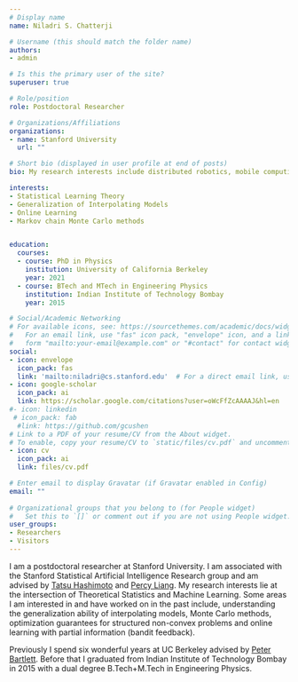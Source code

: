 ```yaml
---
# Display name
name: Niladri S. Chatterji

# Username (this should match the folder name)
authors:
- admin

# Is this the primary user of the site?
superuser: true

# Role/position
role: Postdoctoral Researcher

# Organizations/Affiliations
organizations:
- name: Stanford University
  url: ""

# Short bio (displayed in user profile at end of posts)
bio: My research interests include distributed robotics, mobile computing and programmable matter.

interests:
- Statistical Learning Theory
- Generalization of Interpolating Models
- Online Learning
- Markov chain Monte Carlo methods


education:
  courses:
  - course: PhD in Physics
    institution: University of California Berkeley
    year: 2021
  - course: BTech and MTech in Engineering Physics
    institution: Indian Institute of Technology Bombay
    year: 2015

# Social/Academic Networking
# For available icons, see: https://sourcethemes.com/academic/docs/widgets/#icons
#   For an email link, use "fas" icon pack, "envelope" icon, and a link in the
#   form "mailto:your-email@example.com" or "#contact" for contact widget.
social:
- icon: envelope
  icon_pack: fas
  link: 'mailto:niladri@cs.stanford.edu'  # For a direct email link, use "mailto:test@example.org".
- icon: google-scholar
  icon_pack: ai
  link: https://scholar.google.com/citations?user=oWcFfZcAAAAJ&hl=en
#- icon: linkedin
 # icon_pack: fab
  #link: https://github.com/gcushen
# Link to a PDF of your resume/CV from the About widget.
# To enable, copy your resume/CV to `static/files/cv.pdf` and uncomment the lines below.  
- icon: cv
  icon_pack: ai
  link: files/cv.pdf

# Enter email to display Gravatar (if Gravatar enabled in Config)
email: ""
  
# Organizational groups that you belong to (for People widget)
#   Set this to `[]` or comment out if you are not using People widget.  
user_groups:
- Researchers
- Visitors
---
```


I am a postdoctoral researcher at Stanford University. I am associated with the Stanford Statistical Artificial Intelligence Research group and am advised by <a href="https://thashim.github.io/" target="_blank">Tatsu Hashimoto</a> and <a href="https://cs.stanford.edu/~pliang/" target="_blank">Percy Liang</a>. My research interests lie at the intersection of Theoretical Statistics and Machine Learning. Some areas I am interested in and have worked on in the past include, understanding the generalization ability of interpolating models, Monte Carlo methods, optimization guarantees for structured non-convex problems and online learning with partial information (bandit feedback).

Previously I spend six wonderful years at UC Berkeley advised by <a href="https://www.stat.berkeley.edu/~bartlett/" target="_blank">Peter Bartlett</a>. Before that I graduated from Indian Institute of Technology Bombay in 2015 with a dual degree B.Tech+M.Tech in Engineering Physics.